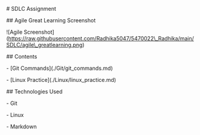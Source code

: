 \# SDLC Assignment



\## Agile Great Learning Screenshot



!\[Agile Screenshot](https://raw.githubusercontent.com/Radhika5047/5470022\_Radhika/main/SDLC/agile\_greatlearning.png)



\## Contents



\- \[Git Commands](./Git/git\_commands.md)

\- \[Linux Practice](./Linux/linux\_practice.md)



\## Technologies Used



\- Git

\- Linux

\- Markdown

